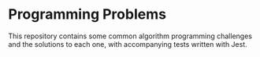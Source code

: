 # Programming Problems

This repository contains some common algorithm programming challenges and the solutions to each one, with accompanying tests written with Jest.

